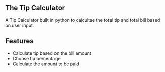 ## The Tip Calculator
A Tip Calculator built in python to calcultae the total tip and total bill based on user input.

## Features
- Calculate tip based on the bill amount
- Choose tip percentage
- Calculate the amount to be paid
